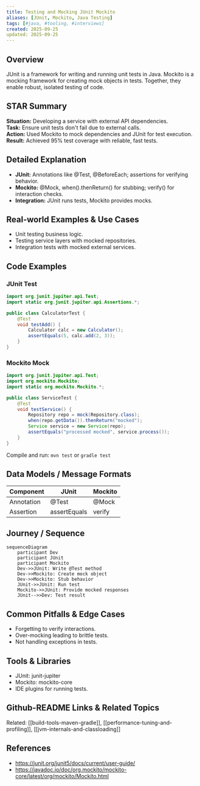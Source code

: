 ```yaml
---
title: Testing and Mocking JUnit Mockito
aliases: [JUnit, Mockito, Java Testing]
tags: [#java, #tooling, #interviews]
created: 2025-09-25
updated: 2025-09-25
---
```


## Overview
JUnit is a framework for writing and running unit tests in Java. Mockito is a mocking framework for creating mock objects in tests. Together, they enable robust, isolated testing of code.

## STAR Summary
**Situation:** Developing a service with external API dependencies.  
**Task:** Ensure unit tests don't fail due to external calls.  
**Action:** Used Mockito to mock dependencies and JUnit for test execution.  
**Result:** Achieved 95% test coverage with reliable, fast tests.

## Detailed Explanation
- **JUnit:** Annotations like @Test, @BeforeEach; assertions for verifying behavior.
- **Mockito:** @Mock, when().thenReturn() for stubbing; verify() for interaction checks.
- **Integration:** JUnit runs tests, Mockito provides mocks.

## Real-world Examples & Use Cases
- Unit testing business logic.
- Testing service layers with mocked repositories.
- Integration tests with mocked external services.

## Code Examples
### JUnit Test
```java
import org.junit.jupiter.api.Test;
import static org.junit.jupiter.api.Assertions.*;

public class CalculatorTest {
    @Test
    void testAdd() {
        Calculator calc = new Calculator();
        assertEquals(5, calc.add(2, 3));
    }
}
```

### Mockito Mock
```java
import org.junit.jupiter.api.Test;
import org.mockito.Mockito;
import static org.mockito.Mockito.*;

public class ServiceTest {
    @Test
    void testService() {
        Repository repo = mock(Repository.class);
        when(repo.getData()).thenReturn("mocked");
        Service service = new Service(repo);
        assertEquals("processed mocked", service.process());
    }
}
```

Compile and run: `mvn test` or `gradle test`

## Data Models / Message Formats
| Component | JUnit | Mockito |
|-----------|-------|---------|
| Annotation | @Test | @Mock |
| Assertion | assertEquals | verify |

## Journey / Sequence
```mermaid
sequenceDiagram
    participant Dev
    participant JUnit
    participant Mockito
    Dev->>JUnit: Write @Test method
    Dev->>Mockito: Create mock object
    Dev->>Mockito: Stub behavior
    JUnit->>JUnit: Run test
    Mockito->>JUnit: Provide mocked responses
    JUnit-->>Dev: Test result
```

## Common Pitfalls & Edge Cases
- Forgetting to verify interactions.
- Over-mocking leading to brittle tests.
- Not handling exceptions in tests.

## Tools & Libraries
- JUnit: junit-jupiter
- Mockito: mockito-core
- IDE plugins for running tests.

## Github-README Links & Related Topics
Related: [[build-tools-maven-gradle]], [[performance-tuning-and-profiling]], [[jvm-internals-and-classloading]]

## References
- https://junit.org/junit5/docs/current/user-guide/
- https://javadoc.io/doc/org.mockito/mockito-core/latest/org/mockito/Mockito.html